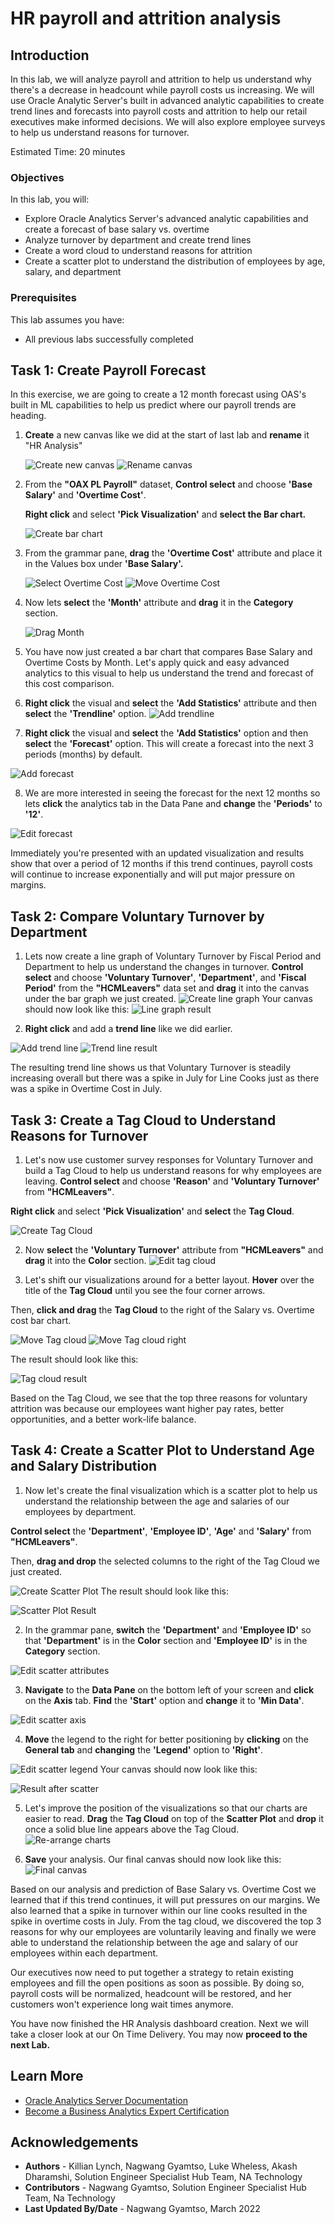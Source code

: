# HR payroll and attrition analysis

## Introduction

In this lab, we will analyze payroll and attrition to help us understand why there's a decrease in headcount while payroll costs us increasing. We will use Oracle Analytic Server's built in advanced analytic capabilities to create trend lines and forecasts into payroll costs and attrition to help our retail executives make informed decisions. We will also explore employee surveys to help us understand reasons for turnover.


Estimated Time: 20 minutes

### Objectives

In this lab, you will:
* Explore Oracle Analytics Server's advanced analytic capabilities and create a forecast of base salary vs. overtime
* Analyze turnover by department and create trend lines
* Create a word cloud to understand reasons for attrition
* Create a scatter plot to understand the distribution of employees by age, salary, and department


### Prerequisites

This lab assumes you have:
* All previous labs successfully completed

## Task 1: Create Payroll Forecast

<!-- Images -->
In this exercise, we are going to create a 12 month forecast using OAS's built in ML capabilities to help us predict where our payroll trends are heading.

1. **Create** a new canvas like we did at the start of last lab and **rename** it "HR Analysis"

    ![Create new canvas](images/red-box.png "Create new canvas")
    ![Rename canvas](images/rename-canvas.png "Rename canvas")

2. From the **"OAX PL Payroll"** dataset, **Control select** and choose **'Base Salary'** and **'Overtime Cost'**.

   **Right click** and select **'Pick Visualization'** and **select the Bar chart.**

    ![Create bar chart](images/create-bar-chart.png "Create bar chart")

3. From the grammar pane, **drag** the **'Overtime Cost'** attribute and place it in the Values box under **'Base Salary'.**

    ![Select Overtime Cost](images/select-overtime-cost.png "Select Overtime Cost")
    ![Move Overtime Cost](images/move-overtime-cost.png "Move Overtime Cost")

4. Now lets **select**  the **'Month'** attribute and **drag** it in the **Category** section.

    ![Drag Month](images/add-month.png "Add month")

5. You have now just created a bar chart that compares Base Salary and Overtime Costs by Month. Let's apply quick and easy advanced analytics to this visual to help us understand the trend and forecast of this cost comparison.

6. **Right click** the visual and **select** the **'Add Statistics'** attribute and then **select** the **'Trendline'** option.
  ![Add trendline](images/add-trendline.png "Add Trendline")

7.  **Right click** the visual and **select** the **'Add Statistics'** option and then **select** the **'Forecast'** option. This will create a forecast into the next 3 periods (months) by default.

  ![Add forecast](images/add-forecast.png "Add Forecast")

8. We are more interested in seeing the forecast for the next 12 months so lets **click** the analytics tab in the Data Pane and **change** the **'Periods'** to **'12'**.

  ![Edit forecast](images/edit-forecast.png "Edit Forecast")

  Immediately you're presented with an updated visualization and results show that over a period of 12 months if this trend continues, payroll costs will continue to increase exponentially and will put major pressure on margins.

## Task 2: Compare Voluntary Turnover by Department

1. Lets now create a line graph of Voluntary Turnover by Fiscal Period and Department to help us understand the changes in turnover. **Control select** and choose **'Voluntary Turnover'**, **'Department'**, and **'Fiscal Period'** from the **"HCMLeavers"** data set and **drag** it into the canvas under the bar graph we just created.
    ![Create line graph](images/create-line-graph.png "Create line graph")
    Your canvas should now look like this:
    ![Line graph result](images/line-graph-result.png "Line graph result")

2. **Right click** and add a **trend line** like we did earlier.

  ![Add trend line](images/add-trend-line-graph.png "Add trend line")
  ![Trend line result](images/trend-line-result.png "Trend line result")

  The resulting trend line shows us that Voluntary Turnover is steadily increasing overall but there was a spike in July for Line Cooks just as there was a spike in Overtime Cost in July.

## Task 3: Create a Tag Cloud to Understand Reasons for Turnover

1. Let's now use customer survey responses for Voluntary Turnover and build a Tag Cloud to help us understand reasons for why employees are leaving. **Control select** and choose **'Reason'** and **'Voluntary Turnover'** from **"HCMLeavers"**.

  **Right click** and select **'Pick Visualization'** and **select** the **Tag Cloud**.

  ![Create Tag Cloud](images/create-tag-cloud.png "Create tag cloud")


2. Now **select** the **'Voluntary Turnover'** attribute from **"HCMLeavers"** and **drag** it into the **Color** section.
  ![Edit tag cloud](images/tagcloud-color.png "Edit tag cloud")


3. Let's shift our visualizations around for a better layout. **Hover** over the title of the **Tag Cloud** until you see the four corner arrows.

  Then, **click and drag** the **Tag Cloud** to the right of the Salary vs. Overtime cost bar chart.

  ![Move Tag cloud](images/move-tagcloud.png "Move Tag Cloud")
  ![Move Tag cloud right](images/move-tagcloud-right.png "Move Tag Cloud right")

  The result should look like this:

  ![Tag cloud result](images/tagcloud-move-result.png "Tag cloud result")

  Based on the Tag Cloud, we see that the top three reasons for voluntary attrition was because our employees want higher pay rates, better opportunities, and a better work-life balance.

## Task 4: Create a Scatter Plot to Understand Age and Salary Distribution

1. Now let's create the final visualization which is a scatter plot to help us understand the relationship between the age and salaries of our employees by department.

  **Control select** the **'Department'**, **'Employee ID'**, **'Age'** and **'Salary'** from **"HCMLeavers"**.

  Then, **drag and drop** the selected columns to the right of the Tag Cloud we just created.

  ![Create Scatter Plot](images/drag-scatter-canvas.png "Create scatter plot")
  The result should look like this:

  ![Scatter Plot Result](images/scatter-result.png "Scatter plot result")

2. In the grammar pane, **switch** the **'Department'** and **'Employee ID'** so that **'Department'** is in the **Color** section and **'Employee ID'** is in the **Category** section.

  ![Edit scatter attributes](images/edit-scatter-attributes.png "Edit attributes")

3. **Navigate** to the **Data Pane** on the bottom left of your screen and **click** on the **Axis** tab. **Find** the **'Start'** option and **change** it to **'Min Data'**.

  ![Edit scatter axis](images/edit-scatter-axis.png "Edit scatter axis")

4. **Move** the legend to the right for better positioning by **clicking** on the **General tab** and **changing** the **'Legend'** option to **'Right'**.

  ![Edit scatter legend](images/edit-scatter-legend.png "Edit scatter legend")
  Your canvas should now look like this:

  ![Result after scatter](images/result-after-scatter.png "Result after scatter")

5. Let's improve the position of the visualizations so that our charts are easier to read. **Drag** the **Tag Cloud** on top of the **Scatter Plot** and **drop** it once a solid blue line appears above the Tag Cloud.
  ![Re-arrange charts](images/move-tagcloud-above-scatter.png "Re-arrange charts")

6. **Save** your analysis. Our final canvas should now look like this:
  ![Final canvas](images/final-dashboard.png "Final canvas")

  Based on our analysis and prediction of Base Salary vs. Overtime Cost we learned that if this trend continues, it will put pressures on our margins. We also learned that a spike in turnover within our line cooks resulted in the spike in overtime costs in July. From the tag cloud, we discovered the top 3 reasons for why our employees are voluntarily leaving and finally we were able to understand the relationship between the age and salary of our employees within each department.

  Our executives now need to put together a strategy to retain existing employees and fill the open positions as soon as possible. By doing so, payroll costs will be normalized, headcount will be restored, and her customers won't experience long wait times anymore.

You have now finished the HR Analysis dashboard creation. Next we will take a closer look at our On Time Delivery. You may now **proceed to the next Lab.**

## Learn More

* [Oracle Analytics Server Documentation](https://docs.oracle.com/en/middleware/bi/analytics-server/index.html)
* [Become a Business Analytics Expert Certification](https://mylearn.oracle.com/learning-path/become-a-business-analytics-expert/35644/91371)


## Acknowledgements
* **Authors** - Killian Lynch, Nagwang Gyamtso, Luke Wheless, Akash Dharamshi, Solution Engineer Specialist Hub Team, NA Technology
* **Contributors** -  Nagwang Gyamtso, Solution Engineer Specialist Hub Team, Na Technology
* **Last Updated By/Date** - Nagwang Gyamtso, March 2022
